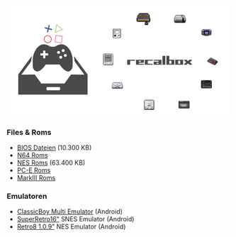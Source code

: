 
<img src="https://raw.githubusercontent.com/EmuZONE/RecalBox-Files/master/docs/diy2.png">

<h3>Files & Roms</h3>

* <a href="https://github.com/EmuZONE/RecalBox-Files/raw/master/BIOS/Bios.7z">BIOS Dateien</a> (10.300 KB)
* <a href="https://github.com/EmuZONE/Nintendo-64/archive/master.zip">N64 Roms</a> 
* <a href="https://github.com/EmuZONE/FamiCom/archive/master.zip">NES Roms</a> (63.400 KB)
* <a href="https://github.com/EmuZONE/PC-Engine/archive/master.zip">PC-E Roms</a>
* <a href="https://github.com/EmuZONE/Mark-III/archive/master.zip">MarkIII Roms</a>

<h3>Emulatoren</h3>

* <a href="https://github.com/EmuZONE/RecalBox-Files/raw/master/Android/ClassicBoy_Full_v2.0.3.zip">ClassicBoy Multi Emulator</a> (Android)
* <a href=”https://github.com/EmuZONE/RecalBox-Files/raw/master/Android/SuperGNES.apk”>SuperRetro16"</a> SNES Emulator (Android)
* <a href=”https://github.com/EmuZONE/RecalBox-Files/raw/master/Android/Retro8-1.0.9.apk”>Retro8 1.0.9"</a> NES Emulator (Android)
